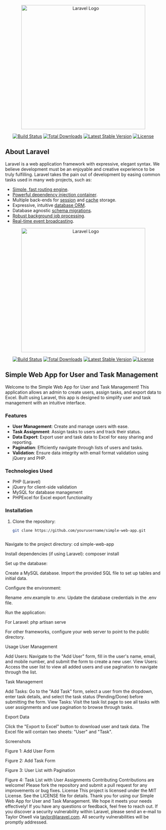 <p align="center"><a href="https://laravel.com" target="_blank"><img src="https://raw.githubusercontent.com/laravel/art/master/logo-lockup/5%20SVG/2%20CMYK/1%20Full%20Color/laravel-logolockup-cmyk-red.svg" width="400" alt="Laravel Logo"></a></p>

<p align="center">
<a href="https://github.com/laravel/framework/actions"><img src="https://github.com/laravel/framework/workflows/tests/badge.svg" alt="Build Status"></a>
<a href="https://packagist.org/packages/laravel/framework"><img src="https://img.shields.io/packagist/dt/laravel/framework" alt="Total Downloads"></a>
<a href="https://packagist.org/packages/laravel/framework"><img src="https://img.shields.io/packagist/v/laravel/framework" alt="Latest Stable Version"></a>
<a href="https://packagist.org/packages/laravel/framework"><img src="https://img.shields.io/packagist/l/laravel/framework" alt="License"></a>
</p>

## About Laravel

Laravel is a web application framework with expressive, elegant syntax. We believe development must be an enjoyable and creative experience to be truly fulfilling. Laravel takes the pain out of development by easing common tasks used in many web projects, such as:

- [Simple, fast routing engine](https://laravel.com/docs/routing).
- [Powerful dependency injection container](https://laravel.com/docs/container).
- Multiple back-ends for [session](https://laravel.com/docs/session) and [cache](https://laravel.com/docs/cache) storage.
- Expressive, intuitive [database ORM](https://laravel.com/docs/eloquent).
- Database agnostic [schema migrations](https://laravel.com/docs/migrations).
- [Robust background job processing](https://laravel.com/docs/queues).
- [Real-time event broadcasting](https://laravel.com/docs/broadcasting).


<p align="center"><a href="https://laravel.com" target="_blank"><img src="https://raw.githubusercontent.com/laravel/art/master/logo-lockup/5%20SVG/2%20CMYK/1%20Full%20Color/laravel-logolockup-cmyk-red.svg" width="400" alt="Laravel Logo"></a></p>

<p align="center">
<a href="https://github.com/laravel/framework/actions"><img src="https://github.com/laravel/framework/workflows/tests/badge.svg" alt="Build Status"></a>
<a href="https://packagist.org/packages/laravel/framework"><img src="https://img.shields.io/packagist/dt/laravel/framework" alt="Total Downloads"></a>
<a href="https://packagist.org/packages/laravel/framework"><img src="https://img.shields.io/packagist/v/laravel/framework" alt="Latest Stable Version"></a>
<a href="https://packagist.org/packages/laravel/framework"><img src="https://img.shields.io/packagist/l/laravel/framework" alt="License"></a>
</p>

## Simple Web App for User and Task Management

Welcome to the Simple Web App for User and Task Management! This application allows an admin to create users, assign tasks, and export data to Excel. Built using Laravel, this app is designed to simplify user and task management with an intuitive interface.

### Features
- **User Management**: Create and manage users with ease.
- **Task Assignment**: Assign tasks to users and track their status.
- **Data Export**: Export user and task data to Excel for easy sharing and reporting.
- **Pagination**: Efficiently navigate through lists of users and tasks.
- **Validation**: Ensure data integrity with email format validation using jQuery and PHP.

### Technologies Used
- PHP (Laravel)
- jQuery for client-side validation
- MySQL for database management
- PHPExcel for Excel export functionality

### Installation
1. Clone the repository:
   ```bash
   git clone https://github.com/yourusername/simple-web-app.git



Navigate to the project directory:
cd simple-web-app



Install dependencies (if using Laravel):
composer install



Set up the database:

Create a MySQL database.
Import the provided SQL file to set up tables and initial data.



Configure the environment:

Rename .env.example to .env.
Update the database credentials in the .env file.



Run the application:

For Laravel:
php artisan serve


For other frameworks, configure your web server to point to the public directory.



Usage
User Management

Add Users: Navigate to the "Add User" form, fill in the user's name, email, and mobile number, and submit the form to create a new user.
View Users: Access the user list to view all added users and use pagination to navigate through the list.

Task Management

Add Tasks: Go to the "Add Task" form, select a user from the dropdown, enter task details, and select the task status (Pending/Done) before submitting the form.
View Tasks: Visit the task list page to see all tasks with user assignments and use pagination to browse through tasks.

Export Data

Click the "Export to Excel" button to download user and task data. The Excel file will contain two sheets: "User" and "Task".

Screenshots

Figure 1: Add User Form

Figure 2: Add Task Form

Figure 3: User List with Pagination

Figure 4: Task List with User Assignments
Contributing
Contributions are welcome! Please fork the repository and submit a pull request for any improvements or bug fixes.
License
This project is licensed under the MIT License. See the LICENSE file for details.
Thank you for using our Simple Web App for User and Task Management. We hope it meets your needs effectively! If you have any questions or feedback, feel free to reach out.
If you discover a security vulnerability within Laravel, please send an e-mail to Taylor Otwell via taylor@laravel.com. All security vulnerabilities will be promptly addressed.
